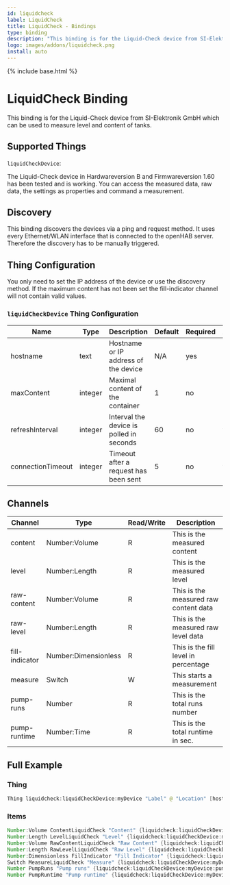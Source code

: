 ```yaml
---
id: liquidcheck
label: LiquidCheck
title: LiquidCheck - Bindings
type: binding
description: "This binding is for the Liquid-Check device from SI-Elektronik GmbH which can be used to measure level and content of tanks."
logo: images/addons/liquidcheck.png
install: auto
---
```


<!-- Attention authors: Do not edit directly. Please add your changes to the appropriate source repository -->

{% include base.html %}

# LiquidCheck Binding

<AddonLogo />

This binding is for the Liquid-Check device from SI-Elektronik GmbH which can be used to measure level and content of tanks.

## Supported Things

`liquidCheckDevice`:

The Liquid-Check device in Hardwareversion B and Firmwareversion 1.60 has been tested and is working.
You can access the measured data, raw data, the settings as properties and command a measurement.

## Discovery

This binding discovers the devices via a ping and request method.
It uses every Ethernet/WLAN interface that is connected to the openHAB server.
Therefore the discovery has to be manually triggered.

## Thing Configuration

You only need to set the IP address of the device or use the discovery method.
If the maximum content has not been set the fill-indicator channel will not contain valid values.

### `liquidCheckDevice` Thing Configuration

| Name             | Type    | Description                              | Default | Required | Advanced |
|------------------|---------|------------------------------------------|---------|----------|----------|
| hostname         | text    | Hostname or IP address of the device     | N/A     | yes      | no       |
| maxContent       | integer | Maximal content of the container         | 1       | no       | no       |
| refreshInterval  | integer | Interval the device is polled in seconds | 60      | no       | yes      |
| connectionTimeout| integer | Timeout after a request has been sent    | 5       | no       | yes      |

## Channels

| Channel        | Type                        | Read/Write | Description                           |
|----------------|-----------------------------|------------|---------------------------------------|
| content        | Number:Volume               | R          | This is the measured content          |
| level          | Number:Length               | R          | This is the measured level            |
| raw-content    | Number:Volume               | R          | This is the measured raw content data |
| raw-level      | Number:Length               | R          | This is the measured raw level data   |
| fill-indicator | Number:Dimensionless        | R          | This is the fill level in percentage  |
| measure        | Switch                      | W          | This starts a measurement             |
| pump-runs      | Number                      | R          | This is the total runs number         |
| pump-runtime   | Number:Time                 | R          | This is the total runtime in sec.     |

## Full Example

### Thing

```java
Thing liquidcheck:liquidCheckDevice:myDevice "Label" @ "Location" [hostname="XXX.XXX.XXX.XXX", maxContent=9265, refreshInterval=600, connectionTimeout=5]
```

### Items

```java
Number:Volume ContentLiquidCheck "Content" {liquidcheck:liquidCheckDevice:myDevice:content}
Number:Length LevelLiquidCheck "Level" {liquidcheck:liquidCheckDevice:myDevice:level}
Number:Volume RawContentLiquidCheck "Raw Content" {liquidcheck:liquidCheckDevice:myDevice:raw-content}
Number:Length RawLevelLiquidCheck "Raw Level" {liquidcheck:liquidCheckDevice:myDevice:raw-level}
Number:Dimensionless FillIndicator "Fill Indicator" {liquidcheck:liquidCheckDevice:myDevice:fill-indicator}
Switch MeasureLiquidCheck "Measure" {liquidcheck:liquidCheckDevice:myDevice:measure}
Number PumpRuns "Pump runs" {liquidcheck:liquidCheckDevice:myDevice:pump-runs}
Number PumpRuntime "Pump runtime" {liquidcheck:liquidCheckDevice:myDevice:pump-runtime}
```
